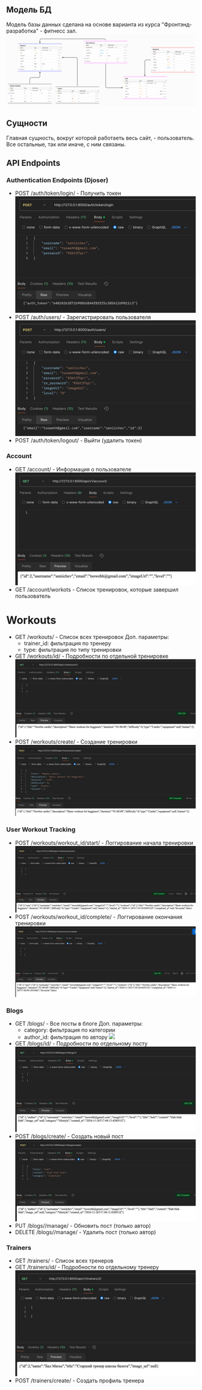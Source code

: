 ## Модель БД

Модель базы данных сделана на основе варианта из курса "Фронтэнд-разработка" - фитнесс зал.  
![](src/img.png)

## Сущности

Главная сущность, вокруг которой работаеть весь сайт, - пользователь. Все остальные, так или иначе, с ним связаны.

## API Endpoints
### Authentication Endpoints (Djoser)
- POST /auth/token/login/ - Получить токен
![](src/token.jpg)
- POST /auth/users/ - Зарегистрировать пользователя
![](src/auth.jpeg)
- POST /auth/token/logout/ - Выйти (удалить токен)  


### Account
- GET /account/ - Информация о пользователе
![](src/account-info.jpg)
- GET /account/workots - Список тренировок, которые завершил пользователь


# Workouts
- GET /workouts/ - Список всех тренировок
    Доп. параметры:
    - trainer_id: фильтрация по тренеру
    - type: фильтрация по типу тренировки
- GET /workouts/id/ - Подробности по отдельной тренировке
![](src/workout_info.jpg)
- POST /workouts/create/ - Создание тренировки
![](src/workout-create.jpg)


### User Workout Tracking
- POST /workouts/workout_id/start/ - Логгирование начала тренировки
![](src/workout_start.jpg)
- POST /workouts/workout_id/complete/ - Логгирование окончания тренировки
![](src/workout_complete.jpg)


### Blogs
- GET /blogs/ - Все посты в блоге
    Доп. параметры:
    - category: фильтрация по категории
    - author_id: фильтрация по автору
![](src/blog-list.jpg)
- GET /blogs/id/ - Подробности по отдельному посту
![](src/blog-info.jpg)
- POST /blogs/create/ - Создать новый пост
![](src/blog-create.jpg)
- PUT /blogs/<id>/manage/ - Обновить пост (только автор)
- DELETE /blogs/<id>/manage/ - Удалить пост (только автор)


### Trainers
- GET /trainers/ - Список всех тренеров
- GET /trainers/id/ - Подробности по отдельному тренеру
![](src/trainer-info.jpg)
- POST /trainers/create/ - Создать профиль тренера
